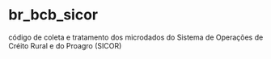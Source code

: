 # br_bcb_sicor
código de coleta e tratamento dos microdados do Sistema de Operações de Créito Rural e do Proagro (SICOR)

